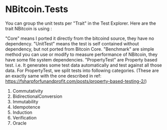 # NBitcoin.Tests

You can group the unit tests per "Trait" in the Test Explorer.
Here are the trait NBitcoin is using :

"Core" means I ported it directly from the bitcoind source, they have no dependency.
"UnitTest" means the test is self contained without dependency, but not ported from Bitcoin Core.
"Benchmark" are simple method you can use or modify to measure performance of NBitcoin, they have some file system dependencies.
"PropertyTest" are Property based test. i.e. It generates some test data automatically and test against all those data.
For PropertyTest, we split tests into following categories.
(These are an exactly same with the one described in ref: https://fsharpforfunandprofit.com/posts/property-based-testing-2/)

1. Commutativity
2. BidirectionalConversion
3. Immutability
4. Idempotence
5. Induction
6. Verification
7. Oracle
